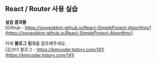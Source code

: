 ## React / Router 사용 실습

**실습 결과물**  
[Github - https://jooyeokkim.github.io/React-SimpleProject-Algorithm/](https://jooyeokkim.github.io/React-SimpleProject-Algorithm/)

아래 **블로그 링크**를 참조해주세요.  
[김코더 블로그 - https://kimcoder.tistory.com/141](https://kimcoder.tistory.com/141)
